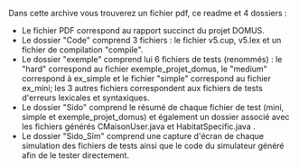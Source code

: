 Dans cette archive vous trouverez un fichier pdf, ce readme et 4 dossiers :
- Le fichier PDF correspond au rapport succinct du projet DOMUS.
- Le dossier "Code" comprend 3 fichiers : le fichier v5.cup, v5.lex et un fichier de compilation "compile".
- Le dossier "exemple" comprend lui 6 fichiers de tests (renommés) : le "hard" correspond au fichier exemple_projet_domus, le "medium" correspond à ex_simple et le fichier "simple" correspond au fichier ex_mini; les 3 autres fichiers correspondent aux fichiers de tests d'erreurs lexicales et syntaxiques.
- Le dossier "Sido" comprend le résumé de chaque fichier de test (mini, simple et exemple_projet_domus) et également un dossier associé avec les fichiers générés CMaisonUser.java et HabitatSpecific.java .
- Le dossier "Sido_Sim" comprend une capture d'écran de chaque simulation des fichiers de tests ainsi que le code du simulateur généré afin de le tester directement.